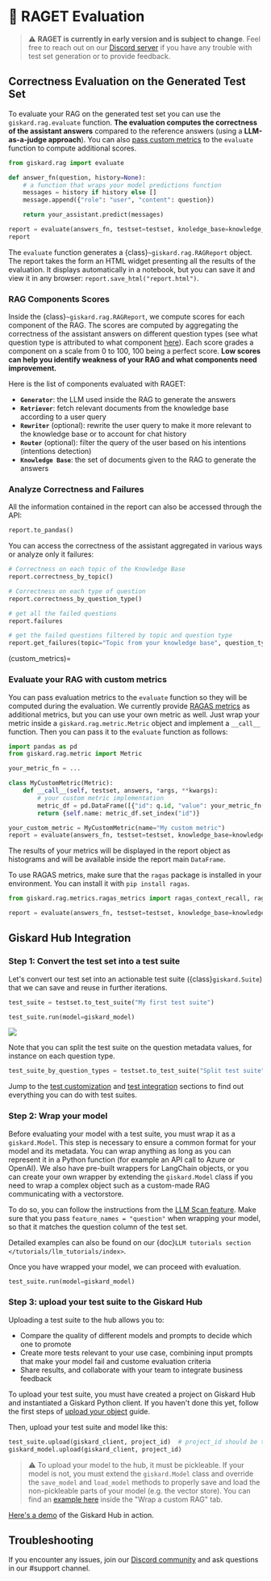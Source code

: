 # 🥇 RAGET Evaluation

> ⚠️ **RAGET is currently in early version and is subject to change**. Feel free to reach out on our [Discord server](https://discord.gg/fkv7CAr3FE) if you have any trouble with test set generation or to provide feedback.


## Correctness Evaluation on the Generated Test Set

To evaluate your RAG on the generated test set you can use the `giskard.rag.evaluate` function. **The evaluation computes the correctness of the assistant answers** compared to the reference answers (using a **LLM-as-a-judge approach**). You can also [pass custom metrics](custom_metrics) to the `evaluate` function to compute additional scores.

```python
from giskard.rag import evaluate

def answer_fn(question, history=None):
    # a function that wraps your model predictions function
    messages = history if history else []
    message.append({"role": "user", "content": question})

    return your_assistant.predict(messages)

report = evaluate(answers_fn, testset=testset, knoledge_base=knowledge_base)
report
```

The `evaluate` function generates a {class}`~giskard.rag.RAGReport` object. The report takes the form an HTML widget presenting all the results of the evaluation. It displays automatically in a notebook, but you can save it and view it in any browser: `report.save_html("report.html")`.

### RAG Components Scores
Inside the {class}`~giskard.rag.RAGReport`, we compute scores for each component of the RAG. The scores are computed by aggregating the correctness of the assistant answers on different question types (see what question type is attributed to what component [here](q_types)). Each score grades a component on a scale from 0 to 100, 100 being a perfect score. **Low scores can help you identify weakness of your RAG and what components need improvement.**

Here is the list of components evaluated with RAGET:
- **`Generator`**: the LLM used inside the RAG to generate the answers
- **`Retriever`**: fetch relevant documents from the knowledge base according to a user query
- **`Rewriter`** (optional): rewrite the user query to make it more relevant to the knowledge base or to account for chat history
- **`Router`** (optional): filter the query of the user based on his intentions (intentions detection)
- **`Knowledge Base`**: the set of documents given to the RAG to generate the answers


### Analyze Correctness and Failures
All the information contained in the report can also be accessed through the API:
    
```python
report.to_pandas()
```

You can access the correctness of the assistant aggregated in various ways or analyze only it failures: 

```python
# Correctness on each topic of the Knowledge Base
report.correctness_by_topic()

# Correctness on each type of question
report.correctness_by_question_type()

# get all the failed questions
report.failures

# get the failed questions filtered by topic and question type
report.get_failures(topic="Topic from your knowledge base", question_type="simple")
```


(custom_metrics)=
### Evaluate your RAG with custom metrics
You can pass evaluation metrics to the `evaluate` function so they will be computed during the evaluation. We currently provide [RAGAS metrics](https://docs.ragas.io/en/latest/concepts/metrics/index.html) as additional metrics, but you can use your own metric as well. Just wrap your metric inside a `giskard.rag.metric.Metric` object and implement a `__call__` function. Then you can pass it to the `evaluate` function as follows: 

```python
import pandas as pd
from giskard.rag.metric import Metric

your_metric_fn = ...

class MyCustomMetric(Metric):
    def __call__(self, testset, answers, *args, **kwargs):
        # your custom metric implementation
        metric_df = pd.DataFrame([{"id": q.id, "value": your_metric_fn(q, a)} for q, a in zip(testset.itertuples(), answers)])
        return {self.name: metric_df.set_index("id")}

your_custom_metric = MyCustomMetric(name="My custom metric")
report = evaluate(answers_fn, testset=testset, knowledge_base=knowledge_base, additional_metrics=[your_custom_metric])
```

The results of your metrics will be displayed in the report object as histograms and will be available inside the report main `DataFrame`. 

To use RAGAS metrics, make sure that the `ragas` package is installed in your environment. You can install it with `pip install ragas`.

```python
from giskard.rag.metrics.ragas_metrics import ragas_context_recall, ragas_faithfulness

report = evaluate(answers_fn, testset=testset, knowledge_base=knowledge_base, additional_metrics=[ragas_context_recall, ragas_faithfulness])
```

## Giskard Hub Integration 
### Step 1: Convert the test set into a test suite
Let's convert our test set into an actionable test suite ({class}`giskard.Suite`) that we can save and reuse in further iterations.

```python
test_suite = testset.to_test_suite("My first test suite")

test_suite.run(model=giskard_model)
```

![](./test_suite_widget.png)


Note that you can split the test suite on the question metadata values, for instance on each question type. 

```python
test_suite_by_question_types = testset.to_test_suite("Split test suite", slicing_metadata=["question_type"])
```

Jump to the [test customization](https://docs.giskard.ai/en/latest/open_source/customize_tests/index.html) and [test integration](https://docs.giskard.ai/en/latest/open_source/integrate_tests/index.html) sections to find out everything you can do with test suites.

### Step 2: Wrap your model
Before evaluating your model with a test suite, you must wrap it as a `giskard.Model`. This step is necessary to ensure a common format for your model and its metadata. You can wrap anything as long as you can represent it in a Python function (for example an API call to Azure or OpenAI). We also have pre-built wrappers for LangChain objects, or you can create your own wrapper by extending the `giskard.Model` class if you need to wrap a complex object such as a custom-made RAG communicating with a vectorstore.

To do so, you can follow the instructions from the [LLM Scan feature](../scan/scan_llm/index.md#step-1-wrap-your-model). Make sure that you pass `feature_names = "question"` when wrapping your model, so that it matches the question column of the test set.

Detailed examples can also be found on our {doc}`LLM tutorials section </tutorials/llm_tutorials/index>`.

Once you have wrapped your model, we can proceed with evaluation.

```python
test_suite.run(model=giskard_model)
```

### Step 3: upload your test suite to the Giskard Hub

Uploading a test suite to the hub allows you to:
* Compare the quality of different models and prompts to decide which one to promote
* Create more tests relevant to your use case, combining input prompts that make your model fail and custome evaluation criteria
* Share results, and collaborate with your team to integrate business feedback

To upload your test suite, you must have created a project on Giskard Hub and instantiated a Giskard Python client. If you haven't done this yet, follow the first steps of [upload your object](https://docs.giskard.ai/en/latest/giskard_hub/upload/index.html#upload-your-object) guide. 

Then, upload your test suite and model like this:
```python
test_suite.upload(giskard_client, project_id)  # project_id should be the id of the Giskard project in which you want to upload your suite
giskard_model.upload(giskard_client, project_id)
```

> ⚠️ To upload your model to the hub, it must be pickleable. If your model is not, you must extend the `giskard.Model` class and override the `save_model` and `load_model` methods to properly save and load the non-pickleable parts of your model (e.g. the vector store). You can find an [example here](../scan/scan_llm/index.md#step-1-wrap-your-model) inside the "Wrap a custom RAG" tab.

[Here's a demo](https://huggingface.co/spaces/giskardai/giskard) of the Giskard Hub in action.



## Troubleshooting
If you encounter any issues, join our [Discord community](https://discord.gg/fkv7CAr3FE) and ask questions in our #support channel.